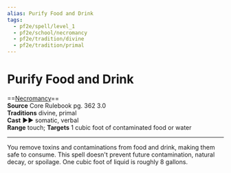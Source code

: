 ```yaml
---
alias: Purify Food and Drink
tags:
  - pf2e/spell/level_1
  - pf2e/school/necromancy
  - pf2e/tradition/divine
  - pf2e/tradition/primal
---
```


# Purify Food and Drink

==[Necromancy](../../../Traits/Necromancy.md)==  
__Source__ Core Rulebook pg. 362 3.0  
**Traditions** divine, primal  
**Cast** ►► somatic, verbal  
**Range** touch; **Targets** 1 cubic foot of contaminated food or water

---

You remove toxins and contaminations from food and drink, making them safe to consume. This spell doesn't prevent future contamination, natural decay, or spoilage. One cubic foot of liquid is roughly 8 gallons.
